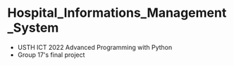 # Hospital_Informations_Management_System
- USTH ICT 2022 Advanced Programming with Python
- Group 17's final project
